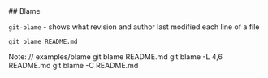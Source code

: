 <div class="title-icon" style="background-image: url(/course/assets/icons/blame.svg)"></div>
## Blame

``git-blame``<!-- .element: class="code-highlight"--> - shows what revision and author last modified each line of a file

```
git blame README.md
```

Note:
// examples/blame
git blame README.md
git blame -L 4,6 README.md
git blame -C README.md